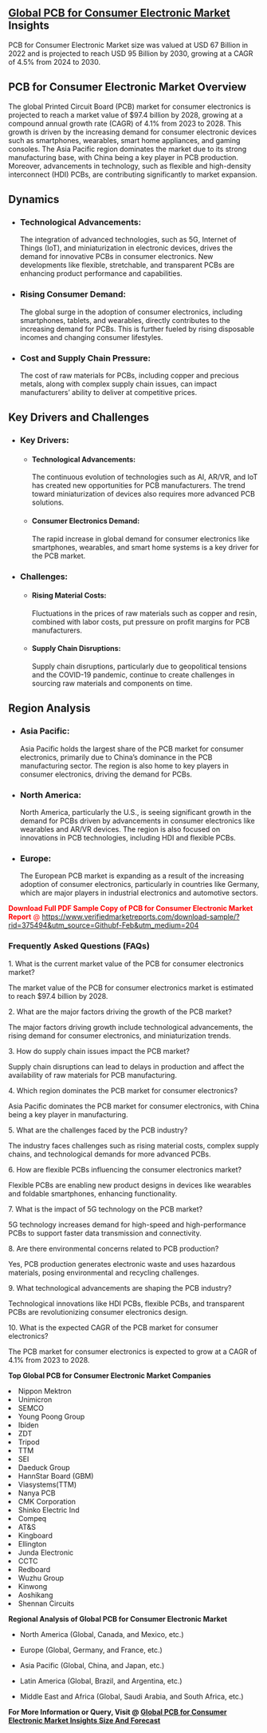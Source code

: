 <h2><a href="https://www.verifiedmarketreports.com/download-sample/?rid=375494&amp;utm_source=Githubf&amp;utm_medium=204" target="_blank">Global PCB for Consumer Electronic Market</a> Insights</h2><p>PCB for Consumer Electronic Market size was valued at USD 67 Billion in 2022 and is projected to reach USD 95 Billion by 2030, growing at a CAGR of 4.5% from 2024 to 2030.</p><p> <h2>PCB for Consumer Electronic Market Overview</h2> <p>The global Printed Circuit Board (PCB) market for consumer electronics is projected to reach a market value of $97.4 billion by 2028, growing at a compound annual growth rate (CAGR) of 4.1% from 2023 to 2028. This growth is driven by the increasing demand for consumer electronic devices such as smartphones, wearables, smart home appliances, and gaming consoles. The Asia Pacific region dominates the market due to its strong manufacturing base, with China being a key player in PCB production. Moreover, advancements in technology, such as flexible and high-density interconnect (HDI) PCBs, are contributing significantly to market expansion.</p> <h2>Dynamics</h2> <ul> <li><h3>Technological Advancements:</h3> The integration of advanced technologies, such as 5G, Internet of Things (IoT), and miniaturization in electronic devices, drives the demand for innovative PCBs in consumer electronics. New developments like flexible, stretchable, and transparent PCBs are enhancing product performance and capabilities.</li> <li><h3>Rising Consumer Demand:</h3> The global surge in the adoption of consumer electronics, including smartphones, tablets, and wearables, directly contributes to the increasing demand for PCBs. This is further fueled by rising disposable incomes and changing consumer lifestyles.</li> <li><h3>Cost and Supply Chain Pressure:</h3> The cost of raw materials for PCBs, including copper and precious metals, along with complex supply chain issues, can impact manufacturers’ ability to deliver at competitive prices.</li> </ul> <h2>Key Drivers and Challenges</h2> <ul> <li><h3>Key Drivers:</h3> <ul> <li><h4>Technological Advancements:</h4> The continuous evolution of technologies such as AI, AR/VR, and IoT has created new opportunities for PCB manufacturers. The trend toward miniaturization of devices also requires more advanced PCB solutions.</li> <li><h4>Consumer Electronics Demand:</h4> The rapid increase in global demand for consumer electronics like smartphones, wearables, and smart home systems is a key driver for the PCB market.</li> </ul> </li> <li><h3>Challenges:</h3> <ul> <li><h4>Rising Material Costs:</h4> Fluctuations in the prices of raw materials such as copper and resin, combined with labor costs, put pressure on profit margins for PCB manufacturers.</li> <li><h4>Supply Chain Disruptions:</h4> Supply chain disruptions, particularly due to geopolitical tensions and the COVID-19 pandemic, continue to create challenges in sourcing raw materials and components on time.</li> </ul> </li> </ul> <h2>Region Analysis</h2> <ul> <li><h3>Asia Pacific:</h3> Asia Pacific holds the largest share of the PCB market for consumer electronics, primarily due to China’s dominance in the PCB manufacturing sector. The region is also home to key players in consumer electronics, driving the demand for PCBs.</li> <li><h3>North America:</h3> North America, particularly the U.S., is seeing significant growth in the demand for PCBs driven by advancements in consumer electronics like wearables and AR/VR devices. The region is also focused on innovations in PCB technologies, including HDI and flexible PCBs.</li> <li><h3>Europe:</h3> The European PCB market is expanding as a result of the increasing adoption of consumer electronics, particularly in countries like Germany, which are major players in industrial electronics and automotive sectors.</li> </ul> <p><p><span class=""><span style="color: #ff0000;"><strong>Download Full PDF Sample Copy of PCB for Consumer Electronic Market Report</strong> @ </span><a href="https://www.verifiedmarketreports.com/download-sample/?rid=375494&amp;utm_source=Githubf-Feb&amp;utm_medium=204" target="_blank">https://www.verifiedmarketreports.com/download-sample/?rid=375494&amp;utm_source=Githubf-Feb&amp;utm_medium=204</a></span></p></p> <h3>Frequently Asked Questions (FAQs)</h3> <p>1. What is the current market value of the PCB for consumer electronics market?</p> <p>The market value of the PCB for consumer electronics market is estimated to reach $97.4 billion by 2028.</p> <p>2. What are the major factors driving the growth of the PCB market?</p> <p>The major factors driving growth include technological advancements, the rising demand for consumer electronics, and miniaturization trends.</p> <p>3. How do supply chain issues impact the PCB market?</p> <p>Supply chain disruptions can lead to delays in production and affect the availability of raw materials for PCB manufacturing.</p> <p>4. Which region dominates the PCB market for consumer electronics?</p> <p>Asia Pacific dominates the PCB market for consumer electronics, with China being a key player in manufacturing.</p> <p>5. What are the challenges faced by the PCB industry?</p> <p>The industry faces challenges such as rising material costs, complex supply chains, and technological demands for more advanced PCBs.</p> <p>6. How are flexible PCBs influencing the consumer electronics market?</p> <p>Flexible PCBs are enabling new product designs in devices like wearables and foldable smartphones, enhancing functionality.</p> <p>7. What is the impact of 5G technology on the PCB market?</p> <p>5G technology increases demand for high-speed and high-performance PCBs to support faster data transmission and connectivity.</p> <p>8. Are there environmental concerns related to PCB production?</p> <p>Yes, PCB production generates electronic waste and uses hazardous materials, posing environmental and recycling challenges.</p> <p>9. What technological advancements are shaping the PCB industry?</p> <p>Technological innovations like HDI PCBs, flexible PCBs, and transparent PCBs are revolutionizing consumer electronics design.</p> <p>10. What is the expected CAGR of the PCB market for consumer electronics?</p> <p>The PCB market for consumer electronics is expected to grow at a CAGR of 4.1% from 2023 to 2028.</p> </p><p><strong>Top Global PCB for Consumer Electronic Market Companies</strong></p><div data-test-id=""><p><li>Nippon Mektron</li><li> Unimicron</li><li> SEMCO</li><li> Young Poong Group</li><li> Ibiden</li><li> ZDT</li><li> Tripod</li><li> TTM</li><li> SEI</li><li> Daeduck Group</li><li> HannStar Board (GBM)</li><li> Viasystems(TTM)</li><li> Nanya PCB</li><li> CMK Corporation</li><li> Shinko Electric Ind</li><li> Compeq</li><li> AT&S</li><li> Kingboard</li><li> Ellington</li><li> Junda Electronic</li><li> CCTC</li><li> Redboard</li><li> Wuzhu Group</li><li> Kinwong</li><li> Aoshikang</li><li> Shennan Circuits</li></p><div><strong>Regional Analysis of&nbsp;Global PCB for Consumer Electronic Market</strong></div><ul><li dir="ltr"><p dir="ltr">North America&nbsp;(Global, Canada, and Mexico, etc.)</p></li><li dir="ltr"><p dir="ltr">Europe (Global, Germany, and France, etc.)</p></li><li dir="ltr"><p dir="ltr">Asia Pacific&nbsp;(Global, China, and Japan, etc.)</p></li><li dir="ltr"><p dir="ltr">Latin America&nbsp;(Global, Brazil, and Argentina, etc.)</p></li><li dir="ltr">Middle East and Africa&nbsp;(Global, Saudi Arabia, and South Africa, etc.)</li></ul><p><strong>For More Information or Query, Visit @&nbsp;</strong><strong><a href="https://www.verifiedmarketreports.com/product/pcb-for-consumer-electronic-market/?utm_source=Githubf&amp;utm_medium=204" target="_blank">Global PCB for Consumer Electronic Market Insights Size And Forecast</a></strong></p></div>
